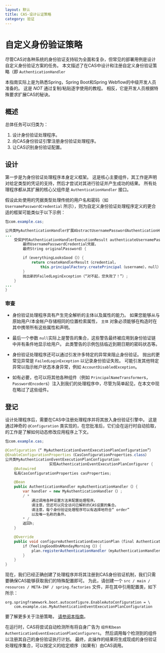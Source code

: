 ```yaml
---
layout: 默认
title: CAS-设计认证策略
category: 验证
---
```


# 自定义身份验证策略

尽管CAS对各种系统的身份验证支持较为全面和复杂，但常见的部署用例是设计自定义身份验证方案的任务。 本文描述了在CAS中设计和注册自定义身份验证策略（即 `AuthenticationHandler`

本指南实际上是为熟悉Spring，Spring Boot和Spring Webflow的中级开发人员准备的。 这是 *NOT* 通过复制/粘贴逐字使用的教程。 相反，它是开发人员根据特殊要求扩展CAS的秘诀。

## 概述

总体任务可以归类为：

1. 设计身份验证处理程序。
2. 向CAS身份验证引擎注册身份验证处理程序。
3. 让CAS识别身份验证配置。

## 设计

第一步是为身份验证处理程序本身定义框架。 这是核心主要组件，其工作是声明对给定类型的凭证的支持，然后才尝试对其进行验证并产生成功的结果。 所有处理程序都从其扩展的核心父组件是 `AuthenticationHandler` 接口。

假设此处使用的凭据类型处理传统的用户名和密码（如 `UsernamePasswordCredential` 所示），则为自定义身份验证处理程序定义的更合适的框架可能类似于以下示例：

```java
包com.example.cas;

公共类MyAuthenticationHandler扩展AbstractUsernamePasswordAuthenticationHandler {
...
    受保护的AuthenticationHandlerExecutionResult authenticateUsernamePasswordInternal（
        最终UsernamePasswordCredential凭据，
        最终String originalPassword）{

        if（everythingLooksGood（））{
            return createHandlerResult（credential，
                this.principalFactory.createPrincipal（username），null）;
        }
        抛出新的FailedLoginException（“对不起，您失败了！”）;
    }
...
}
```

### 审查

- 身份验证处理程序具有产生完全解析的主体以及属性的能力。 如果您能够从与原始用户/本金帐户存储相同的位置检索属性， `主体` 对象必须能够在构造时在其中携带所有这些属性和声明。

- 最后一个参数 `null`实际上是警告的集合，这些警告最终被应用到身份验证链中并有条件地显示给用户。 此类警告的示例包括临近到期日期的密码状态等。

- 身份验证处理程序还可以通过引发许多特定的异常来阻止身份验证。 抛出的更常见异常是 `FailedLoginException` 以记录身份验证失败。 可能引发其他特定异常以指示帐户状态本身异常，例如 `AccountDisabledException`。

- 如有必要，也可以将其他各种组件（例如 `PrincipalNameTransformer`s， `PasswordEncoder`s）注入到我们的处理程序中，尽管为简单起见，在本文中现在略过了这些组件。

## 登记

设计处理程序后，需要在CAS中注册处理程序并将其放入身份验证引擎中。 这是通过神奇的 `@Configuration` 类实现的，在您批准后，它们会在运行时自动拾取， 的工作是了解如何动态修改应用程序上下文。

```java
包com.example.cas;

@Configuration（“ MyAuthenticationEventExecutionPlanConfiguration”）
@EnableConfigurationProperties（CasConfigurationProperties.class）
公共类MyAuthenticationEventExecutionPlanConfiguration
                    实现AuthenticationEventExecutionPlanConfigurer {
    @Autowired
    私有CasConfigurationProperties casProperties;

    @Bean
    public AuthenticationHandler myAuthenticationHandler（）{
        var handler = new MyAuthenticationHandler（）;
        / *
            通过调用各种设置方法来配置处理程序。
            请注意，您还可以完全访问已解析的CAS设置的集合。
            请注意，每个身份验证处理程序可以有选择地符合“ order”
            以及唯一名称的条件。
        * /
        返回h;
    }

    @Override
    public void configureAuthenticationExecutionPlan（final AuthenticationEventExecutionPlan plan）{
        if（feelingGoodOnAMondayMorning（））{
            plan.registerAuthenticationHandler（myAuthenticationHandler（））;
        }
    }
}
```


现在，我们已经正确创建了处理程序并将其注册到CAS身份验证机制，我们只需要确保CAS能够获取我们的特殊配置即可。 为此，请创建一个 `src / main / resources / META-INF / spring.factories` 文件，并在其中引用配置类，如下所示：

```properties
org.springframework.boot.autoconfigure.EnableAutoConfiguration = \
    com.example.cas.MyAuthenticationEventExecutionPlanConfiguration
```

要了解更多关于注册策略， [请参阅本指南](http://docs.spring.io/spring-boot/docs/current/reference/html/boot-features-developing-auto-configuration.html)。

在运行时，CAS将尝试自动检测所有将自身广告为 `组件和bean AuthenticationEventExecutionPlanConfigurers`。 然后调用每个检测到的组件以注册其自己的身份验证执行计划。 最终，此操作的结果将生成现成的身份验证处理程序集合，可以按定义的给定顺序（如果有）由CAS调用。
